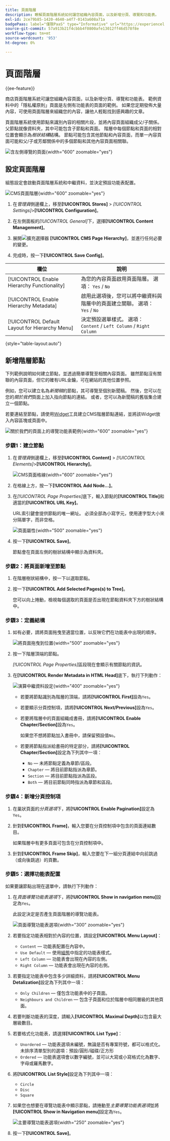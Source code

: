 ```yaml
---
title: 頁面階層
description: 瞭解頁面階層系統如何讓您組織內容頁面，以及新增分頁、導覽和功能表。
exl-id: 2ce79b85-1420-4640-a4f7-0143a608a71a
badgePaas: label="僅限PaaS" type="Informative" url="https://experienceleague.adobe.com/en/docs/commerce/user-guides/product-solutions" tooltip="僅適用於雲端專案(Adobe管理的PaaS基礎結構)和內部部署專案的Adobe Commerce 。"
source-git-commit: 57a913b21f4cbbb4f0800afe13012ff46d578f8e
workflow-type: tm+mt
source-wordcount: '953'
ht-degree: 0%

---
```


# 頁面階層

{{ee-feature}}

商店頁面階層系統可讓您組織內容頁面，以及新增分頁、導覽和功能表。 範例資料中的「隱私權原則」頁面是左側有功能表的頁面的範例。 如果您定期發佈大量內容，可使用頁面階層來組織您的內容，讓他人輕鬆找到感興趣的文章。

頁面階層系統使用節點來識別內容的相關片段，並將內容頁面組織成父/子關係。 父節點就像資料夾，其中可能包含子節點和頁面。 階層中每個節點和頁面的相對位置會顯示為&#x200B;_樹狀結構_&#x200B;結構。 節點可能包含其他節點和內容頁面，而單一內容頁面可能和父/子或芳鄰關係中的多個節點和其他內容頁面相關聯。

![含左側導覽的頁面](./assets/storefront-privacy-policy.png){width="600" zoomable="yes"}

## 設定頁面階層

組態設定會啟動頁面階層系統和中繼資料，並決定預設功能表配置。

![CMS頁面階層](./assets/content-management-cms-page-hierarchy.png){width="600" zoomable="yes"}

1. 在&#x200B;_管理員_&#x200B;側邊欄上，移至&#x200B;**[!UICONTROL Stores]** > _[!UICONTROL Settings]_>**[!UICONTROL Configuration]**。

1. 在左側面板的&#x200B;_[!UICONTROL General]_&#x200B;下，選擇&#x200B;**[!UICONTROL Content Management]**。

1. 展開![擴充選擇器](../assets/icon-display-expand.png) **[!UICONTROL CMS Page Hierarchy]**，並進行任何必要的變更。

1. 完成時，按一下&#x200B;**[!UICONTROL Save Config]**。

| 欄位 | 說明 |
|--- |--- |
| [!UICONTROL Enable Hierarchy Functionality] | 為您的內容頁面啟用頁面階層。 選項： `Yes` / `No` |
| [!UICONTROL Enable Hierarchy Metadata] | 啟用此選項後，您可以將中繼資料與階層中的頁面建立關聯。 選項： `Yes` / `No` |
| [!UICONTROL Default Layout for Hierarchy Menu] | 決定預設選單樣式。 選項： `Content` / `Left Column` / `Right Column` |

{style="table-layout:auto"}

## 新增階層節點

下列範例說明如何建立節點，並透過簡單導覽至相關內容頁面。 雖然節點沒有關聯的內容頁面，但它的確有URL金鑰，可在網站的其他位置參照。

例如，您可以建立名為&#x200B;_新聞稿_&#x200B;的節點，其可導覽至個別新聞稿。 然後，您可以在您的&#x200B;_關於我們_&#x200B;頁面上加入指向節點的連結。 或者，您可以為新聞稿的舊版集合建立一個節點。

若要連結至節點，請使用[Widget](widgets.md)工具建立CMS階層節點連結，並將該Widget放入內容區塊或頁面中。

![關於我們的頁面上的導覽功能表範例](./assets/page-navigation-storefront.png){width="600" zoomable="yes"}

### 步驟1：建立節點

1. 在&#x200B;_管理員_&#x200B;側邊欄上，移至&#x200B;**[!UICONTROL Content]** > _[!UICONTROL Elements]_>**[!UICONTROL Hierarchy]**。

   ![CMS頁面格線](./assets/page-hierarchy-cms-pages.png){width="600" zoomable="yes"}

1. 在格線上方，按一下&#x200B;**[!UICONTROL Add Node...]**。

1. 在&#x200B;_[!UICONTROL Page Properties]_&#x200B;底下，輸入節點的&#x200B;**[!UICONTROL Title]**&#x200B;和適當的&#x200B;**[!UICONTROL URL Key]**。

   URL索引鍵會提供節點的唯一網址。 必須全部為小寫字元，使用連字型大小來分隔單字，而非空格。

   ![頁面屬性](./assets/page-hierarchy-add-node-page-properties.png){width="500" zoomable="yes"}

1. 按一下&#x200B;**[!UICONTROL Save]**。

   節點會在頁面左側的樹狀結構中顯示為資料夾。

### 步驟2：將頁面新增至節點

1. 在階層樹狀結構中，按一下以選取節點。

1. 按一下&#x200B;**[!UICONTROL Add Selected Pages(s) to Tree]**。

   您可以向上捲動，檢視每個選取的頁面是否出現在節點資料夾下方的樹狀結構中。

### 步驟3：定義結構

1. 如有必要，請將頁面拖曳至適當位置，以反映它們在功能表中出現的順序。

   ![將頁面拖曳到位置](./assets/page-hierarchy-drag-to-position.png){width="500" zoomable="yes"}

1. 按一下階層頂端的節點。

   _[!UICONTROL Page Properties]_&#x200B;區段現在會顯示有關節點的資訊。

1. 在&#x200B;**[!UICONTROL Render Metadata in HTML Head]**&#x200B;底下，執行下列動作：

   ![演算中繼資料設定](./assets/page-hierarchy-render-metadata.png){width="400" zoomable="yes"}

   - 若要將節點識別為階層的頂端，請將&#x200B;**[!UICONTROL First]**&#x200B;設為`Yes`。

   - 若要顯示分頁控制項，請將&#x200B;**[!UICONTROL Next/Previous]**&#x200B;設為`Yes`。

   - 若要將階層中的頁面組織成書冊，請將&#x200B;**[!UICONTROL Enable Chapter/Section]**&#x200B;設為`Yes`。

     如果您不想將節點加入書冊中，請保留預設值`No`。

   - 若要將節點指派給書冊的特定部分，請將&#x200B;**[!UICONTROL Chapter/Section]**&#x200B;設定為下列其中一項：

      - `No` — 未將節點定義為章節/區段。
      - `Chapter` — 將目前節點指派為章節。
      - `Section` — 將目前節點指派為區段。
      - `Both` — 將目前節點同時指派為章節和區段。

### 步驟4：新增分頁控制項

1. 在巢狀頁面的&#x200B;_分頁選項_&#x200B;下，將&#x200B;**[!UICONTROL Enable Pagination]**&#x200B;設定為`Yes`。

1. 針對&#x200B;**[!UICONTROL Frame]**，輸入您要在分頁控制項中包含的頁面連結數目。

   如果階層中有更多頁面可包含在分頁控制項中。

1. 針對&#x200B;**[!UICONTROL Frame Skip]**，輸入您要在下一組分頁連結中向前跳過（或向後跳過）的頁數。

### 步驟5：選擇功能表配置

如果要讓節點出現在選單中，請執行下列動作：

1. 在&#x200B;_頁面導覽功能表選項_&#x200B;下，將&#x200B;**[!UICONTROL Show in navigation menu]**&#x200B;設定為`Yes`。

   此設定決定是否產生頁面階層的導覽功能表。

   ![頁面導覽功能表選項](./assets/page-hierarchy-page-navigation-menu-options.png){width="300" zoomable="yes"}

1. 若要指定功能表相對於內容的位置，請設定&#x200B;**[!UICONTROL Menu Layout]**：

   - `Content` — 功能表配置在內容中。
   - `Use Default` — 使用[組態](../configuration-reference/general/content-management.md)中指定的功能表樣式。
   - `Left Column` — 功能表會出現在內容的左側。
   - `Right Column` — 功能表會出現在內容的右側。

1. 若要指定功能表中包含多少詳細資料，請將&#x200B;**[!UICONTROL Menu Detalization]**&#x200B;設定為下列其中一項：

   - `Only Children` — 僅包含功能表中的子頁面。
   - `Neighbours and Children` — 包含子頁面和位於階層中相同層級的其他頁面。

1. 若要判斷功能表的深度，請輸入&#x200B;**[!UICONTROL Maximal Depth]**&#x200B;以包含最大層級數目。

1. 若要格式化功能表，請選擇&#x200B;**[!UICONTROL List Type]**：

   - `Unordered` — 功能表選項未編號，無論是否有專案符號，都可以格式化。 未排序清單型別的選項：預設/圓形/磁碟/正方形
   - `Ordered` — 功能表選項會以數字編號，並可以大寫或小寫格式化為數字、字母或羅馬數字。

1. 將&#x200B;**[!UICONTROL List Style]**&#x200B;設定為下列其中一項：

   - `Circle`
   - `Disc`
   - `Square`

1. 如果您也想要在導覽功能表中顯示節點，請捲動至&#x200B;_主要導覽功能表選項_&#x200B;並將&#x200B;**[!UICONTROL Show in Navigation menu]**&#x200B;設定為`Yes`。

   ![主要導覽功能表選項](./assets/page-hierarchy-main-navigation-menu-options.png){width="250" zoomable="yes"}

1. 按一下&#x200B;**[!UICONTROL Save]**。
